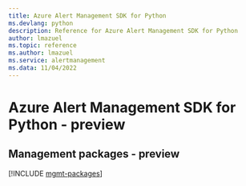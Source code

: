 ```yaml
---
title: Azure Alert Management SDK for Python
ms.devlang: python
description: Reference for Azure Alert Management SDK for Python
author: lmazuel
ms.topic: reference
ms.author: lmazuel
ms.service: alertmanagement
ms.data: 11/04/2022
---
```

# Azure Alert Management SDK for Python - preview

## Management packages - preview
[!INCLUDE [mgmt-packages](alert-management-mgmt-index.md)]